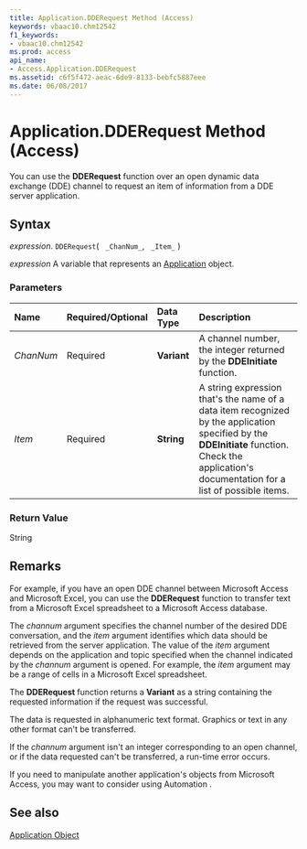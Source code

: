 ```yaml
---
title: Application.DDERequest Method (Access)
keywords: vbaac10.chm12542
f1_keywords:
- vbaac10.chm12542
ms.prod: access
api_name:
- Access.Application.DDERequest
ms.assetid: c6f5f472-aeac-6de9-8133-bebfc5887eee
ms.date: 06/08/2017
---
```



# Application.DDERequest Method (Access)

You can use the  **DDERequest** function over an open dynamic data exchange (DDE) channel to request an item of information from a DDE server application.


## Syntax

_expression_. `DDERequest`( ` _ChanNum_`, ` _Item_` )

_expression_ A variable that represents an [Application](Access.Application.md) object.


### Parameters



|**Name**|**Required/Optional**|**Data Type**|**Description**|
|:-----|:-----|:-----|:-----|
| _ChanNum_|Required|**Variant**|A channel number, the integer returned by the  **DDEInitiate** function.|
| _Item_|Required|**String**|A string expression that's the name of a data item recognized by the application specified by the  **DDEInitiate** function. Check the application's documentation for a list of possible items.|

### Return Value

String


## Remarks

For example, if you have an open DDE channel between Microsoft Access and Microsoft Excel, you can use the  **DDERequest** function to transfer text from a Microsoft Excel spreadsheet to a Microsoft Access database.

The  _channum_ argument specifies the channel number of the desired DDE conversation, and the _item_ argument identifies which data should be retrieved from the server application. The value of the _item_ argument depends on the application and topic specified when the channel indicated by the _channum_ argument is opened. For example, the _item_ argument may be a range of cells in a Microsoft Excel spreadsheet.

The  **DDERequest** function returns a **Variant** as a string containing the requested information if the request was successful.

The data is requested in alphanumeric text format. Graphics or text in any other format can't be transferred.

If the  _channum_ argument isn't an integer corresponding to an open channel, or if the data requested can't be transferred, a run-time error occurs.

If you need to manipulate another application's objects from Microsoft Access, you may want to consider using Automation .


## See also


[Application Object](Access.Application.md)


